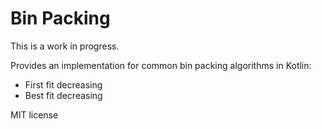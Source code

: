 # Bin Packing

This is a work in progress.

Provides an implementation for common bin packing algorithms in Kotlin:

* First fit decreasing
* Best fit decreasing

MIT license